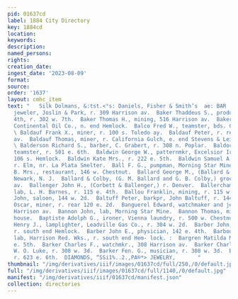 ```yaml
---
pid: 01637cd
label: 1884 City Directory
key: 1884cd
location: 
keywords: 
description: 
named_persons: 
rights: 
creation_date: 
ingest_date: '2023-08-09'
format: 
source: 
order: '1637'
layout: cmhc_item
text: "   Silk Dolmans, &:tst.<°s: Daniels, Fisher & Smith’s  ae: BAR  Baker John,
  jeweler, Joslin & Park, r. 309 Harrison av.  Baker Thaddeus S., produce, 142 e.
  4th, r. 302 w. 7th.  Baker Thomas H., mining, 516 Harrison av.  Baker William, agt.
  Continental Oil Co., n. end Hemlock.  Balco Fred W., teamster, bds. Cadillac House.
  \ Baldauf Frank X., miner, r. 100 s. Toledo ay.  Baldauf Peter, r. rear 150 s. Toledo
  av.  Baldauf Thomas, miner, r. California Gulch, e. end Stevens & Leiter flume.
  \ Balderson Richard S., barber, C. Grabert, r. 308 n. Poplar.  Baldock Caleb W.,
  teamster, r. 501 e. 6th.  Baldwin George W., patternmkr, Excelsior Iron Wks, r.
  106 s. Hemlock.  Baldwin Kate Mrs., r. 222 e. 5th.  Baldwin Samuel A., weighmaster,
  r. Elm, nr. La Plata Smelter.  Ball F. G., pumpman, Morning Star Mine.  Ball R.
  B. Mrs., restaurant, 146 w. Chestnut.  Ballard George M., (Ballard & Colby,) r.
  Newark, N. J.  Ballard & Colby, (G. M. Ballard and G. B. Colby,) grocers, 7114 Harrison
  av.  Ballenger John H., (Corbett & Ballenger,) r. Denver.  Ballerchamp George B.,
  lab, L. H. Barnes, r. 115 e. 4th.  Ballou Franklin, mining, r. 115 w. 5th.  Baltuff
  John, saloon, 144 w. 2d.  Baltuff Peter, barkpr, John Baltuff, r. 144 w. 2d.  Bangston
  Oscar, miner, r. rear 120 e. 2d.  Banguerel Edward, watchmaker and jeweler, 1114
  Harrison av.  Bannon John, lab, Morning Star Mine.  Bannon Thomas, miner, bds. Gregory
  house.  Baptiste Adolph G., ironer, Vienna laundry, r. 500 w. Chestnut.  Barber
  Henry J., lamplighter, Leadville Gas Co., r. 304 w. 2d.  Barber John, water hauler,
  r. south end Hemlock.  Barber John E., physician, 142 e. 4th.  Barbour Earnest,
  lab, Harrison Red. Wks., r. south end Hem- lock. :  Bargren Matilda Miss, r. 142
  e. 5th.  Barker Charles F., watchmkr., 308 Harrison av.  Barker Charles F., apprentice,
  W. O. Luke, r. 308 w. 3d.  Barker Fen. G., musician, r. 308 w. 3d.  Barker Ida Mrs.,
  r. 623 e. 6th.  DIAMONDS, “SSi1%..2.,PA®*> JEWELRY,       "
thumbnail: "/img/derivatives/iiif/images/01637cd/full/250,/0/default.jpg"
full: "/img/derivatives/iiif/images/01637cd/full/1140,/0/default.jpg"
manifest: "/img/derivatives/iiif/01637cd/manifest.json"
collection: directories
---
```

